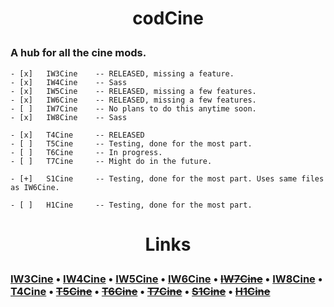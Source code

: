# <p style="text-align: center;">**codCine**</p>
### A hub for all the cine mods.

    - [x]   IW3Cine    -- RELEASED, missing a feature.
    - [x]   IW4Cine    -- Sass
    - [x]   IW5Cine    -- RELEASED, missing a few features.
    - [x]   IW6Cine    -- RELEASED, missing a few features.
    - [ ]   IW7Cine    -- No plans to do this anytime soon.
    - [x]   IW8Cine    -- Sass

    - [x]   T4Cine     -- RELEASED
    - [ ]   T5Cine     -- Testing, done for the most part.
    - [ ]   T6Cine     -- In progress.
    - [ ]   T7Cine     -- Might do in the future.

    - [+]   S1Cine     -- Testing, done for the most part. Uses same files as IW6Cine.

    - [ ]   H1Cine     -- Testing, done for the most part.
# <p style="text-align: center;">**Links**

### [IW3Cine](https://github.com/dtpln/iw3cine) • [IW4Cine](https://github.com/sortileges/iw4cine) • [IW5Cine](https://github.com/dtpln/iw5cine) • [IW6Cine](https://github.com/dtpln/iw6cine) • ~~[IW7Cine]()~~ • [IW8Cine](https://github.com/sortileges/iw8cine) • [T4Cine](https://github.com/dtpln/t4cine) • ~~[T5Cine](https://github.com/dtpln/t5cine)~~ • ~~[T6Cine]()~~ • ~~[T7Cine]()~~ • ~~[S1Cine]()~~ • ~~[H1Cine]()~~
